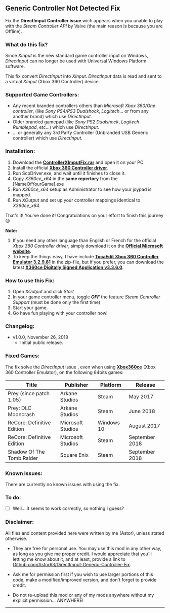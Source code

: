 ## Generic Controller Not Detected Fix

Fix the __DirectImput Controller issue__ wich appears when you unable to play with the *Steam Controller API* by Valve (the main reason is because you are Offline).

### What do this fix?

Since *XInput* is the new standard game controller input on Windows, *DirectInput* can no longer be used with Universal Windows Platform software.

This fix convert *DirectInput* into *XInput*. *DirectInput* data is read and sent to a virtual *XInput* (Xbox 360 Controller) device.

### Supported Game Controllers:

- Any recent branded controllers others than *Microsoft Xbox 360/One controller*, (like *Sony PS4/PS3 Dualshock*, *Logitech*... or from any another brand) which use *DirectInput*. 
- Older branded gamepad (like *Sony PS2 Dualshock*, *Logitech Rumblepad*, etc...) which use *DirectInput*. 
- ... or generally any 3rd Party Controller (Unbranded USB Generic controller) which use *DirectInput*. 

### Installation:

1. Download the __[ControllerXImputFix.rar](https://github.com/Astor63/DirectImput-Generic-Controller-Fix/blob/master/ControllerXImputFix%20v1.0.0.rar)__ and open it on your PC.
2. Install the official  __[Xbox 360 Controller driver](http://www.microsoft.com/hardware/en-us/d/xbox-360-controller-for-windows)__.
2. Run ScpDriver.exe, and wait until it finishes to close it.
4. Copy *X360ce_x64* in the __same repertory__ from the [NameOfYourGame].exe 
5. Run *X360ce_x64* setup as Administrator to see how your joypad is mapped.
4. Run *XOutput* and set up your controller mappings identical to *X360ce_x64*.

That's it! You've done it! Congratulations on your effort to finish this journey :wink: 

__Note:__ 

1. If you need any other language than English or French for the official *Xbox 360 Controller driver*, simply download it on the __[Official Microsoft website](http://www.microsoft.com/hardware/en-us/d/xbox-360-controller-for-windows)__.
2. To keep the things easy, I have include __[TocaEdit Xbox 360 Controller Emulator 3.2.9.81](http://www.x360ce.com/)__ in the zip-file, but if you prefer, you can download the latest __[X360ce Digitally Signed Application v3.3.6.0](https://github.com/x360ce/x360ce)__.
	
### How to use this Fix:

1. Open *XOutput* and click *Start*
2. In your game controller menu, toggle __*OFF*__ the feature *Steam Controller Support* (must be done only the first time) 
3. Start your game.
4. Go have fun playing with your controller now!

### Changelog:

- v1.0.0, November 26, 2018
  - Initial public release.
 
### Fixed Games:

The fix solve the *DirectInput* issue , even when using  __[Xbox360ce](http://www.x360ce.com/)__ (Xbox 360 Controller Emulator), on the following 64bits games:

| Title                         | Publisher         | Platform       | Release               | 
| -------------                  | -------------     | -------------  |-------------          |
| Prey (since patch 1.05)        | Arkane Studios    | Steam          | May 2017                      |
| Prey: DLC Mooncrash            | Arkane Studios    | Steam          | June 2018                      |
| ReCore: Definitive Edition     | Microsoft Studios | Windows 10     | August 2017                      |
| ReCore: Definitive Edition     | Microsoft Studios | Steam          | September 2018                      |
| Shadow Of The Tomb Raider      | Square Enix       | Steam          | September 2018        |

### Known Issues:

There are currently no known issues with using the fix.

### To do:

- [ ] Well... it seems to work correctly, so nothing I guess?

### Disclaimer:

All files and content provided here were written by me (Astor), unless stated otherwise.

- They are free for personal use. You may use this mod in any other way, as long as you give me proper credit. I would appreciate that you'll letting me know about it, and at least, provide a link to [Github.com/Astor63/DirectImput-Generic-Controller-Fix](https://github.com/Astor63/DirectImput-Generic-Controller-Fix).

- Ask me for permission first if you wish to use larger portions of this code, make a modified/improved version, and don't forget to provide credit.

- Do not re-upload this mod or any of my mods anywhere without my explicit permission... ANYWHERE!

* * * * *



